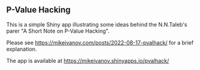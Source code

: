 P-Value Hacking
---------------

This is a simple Shiny app illustrating some ideas behind the N.N.Taleb's parer 
"A Short Note on P-Value Hacking".

Please see https://mikeivanov.com/posts/2022-08-17-pvalhack/ for a brief explanation.

The app is available at https://mikeivanov.shinyapps.io/pvalhack/

